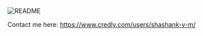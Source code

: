 ![README](https://user-images.githubusercontent.com/58113556/114544443-3f7b8400-9c78-11eb-88cb-971a9680e9d4.png)

Contact me here: https://www.credly.com/users/shashank-v-m/
